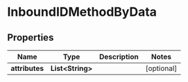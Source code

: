 

# InboundIDMethodByData


## Properties

| Name | Type | Description | Notes |
|------------ | ------------- | ------------- | -------------|
|**attributes** | **List&lt;String&gt;** |  |  [optional] |



